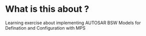 # What is this about ?
Learning exercise about implementing AUTOSAR BSW Models for Defination and Configuration with MPS

